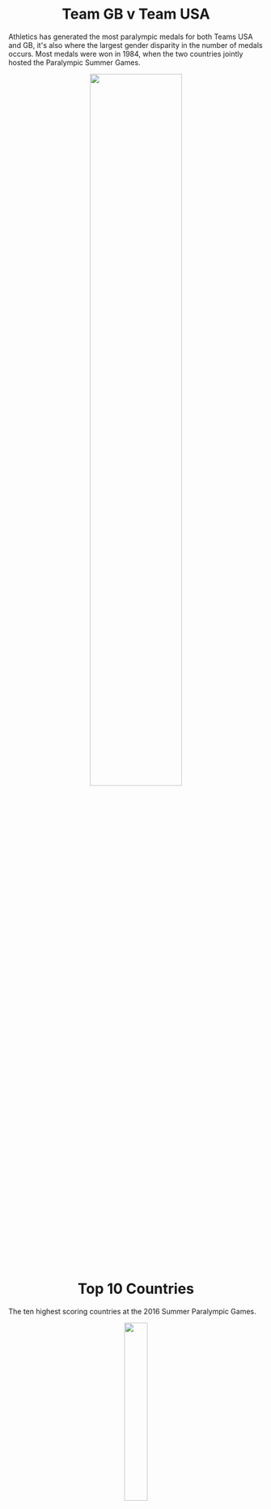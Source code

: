 <h1 align="center">
  Team GB v Team USA</h1>
Athletics has generated the most paralympic medals for both Teams USA and GB, it's also where the largest gender disparity in the number of medals occurs. Most medals were won in 1984, when the two countries jointly hosted the Paralympic Summer Games.

<p align="center">
  <img src="https://github.com/nrennie/tidytuesday/blob/main/2021/03-08-2021/03082021.jpg?raw=true" width="60%">
</p>

<h1 align="center">
  Top 10 Countries</h1>
The ten highest scoring countries at the 2016 Summer Paralympic Games.

<p align="center">
  <img src="https://github.com/nrennie/tidytuesday/blob/main/2021/03-08-2021/03082021_table.png?raw=true" width="30%">
</p>